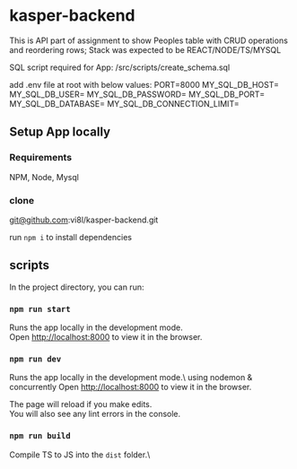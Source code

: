 # kasper-backend
This is API part of assignment to show Peoples table with CRUD operations and reordering rows;
Stack was expected to be REACT/NODE/TS/MYSQL

SQL script required for App: /src/scripts/create_schema.sql

add .env file at root with below values:
PORT=8000
MY_SQL_DB_HOST=
MY_SQL_DB_USER=
MY_SQL_DB_PASSWORD=
MY_SQL_DB_PORT=
MY_SQL_DB_DATABASE=
MY_SQL_DB_CONNECTION_LIMIT=


## Setup App locally

### Requirements
NPM, Node, Mysql

### clone 
git@github.com:vi8l/kasper-backend.git

run `npm i` to install dependencies 
## scripts 

In the project directory, you can run:

### `npm run start`

Runs the app locally in the development mode.\
Open [http://localhost:8000](http://localhost:8000) to view it in the browser.

### `npm run dev`

Runs the app locally in the development mode.\ using nodemon & concurrently 
Open [http://localhost:8000](http://localhost:8000) to view it in the browser.

The page will reload if you make edits.\
You will also see any lint errors in the console.

### `npm run build`

Compile TS to JS into the `dist` folder.\


